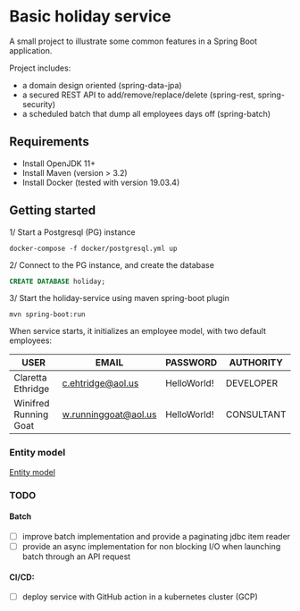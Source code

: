 # Basic holiday service
A small project to illustrate some common features in a Spring Boot application.

Project includes:
- a domain design oriented (spring-data-jpa)
- a secured REST API to add/remove/replace/delete (spring-rest, spring-security)
- a scheduled batch that dump all employees days off (spring-batch)

## Requirements
- Install OpenJDK 11+
- Install Maven (version > 3.2)
- Install Docker (tested with version 19.03.4)

## Getting started
1/ Start a Postgresql (PG) instance
```shell
docker-compose -f docker/postgresql.yml up
```

2/ Connect to the PG instance, and create the database
```sql
CREATE DATABASE holiday;
```

3/ Start the holiday-service using maven spring-boot plugin
```shell
mvn spring-boot:run
```

When service starts, it initializes an employee model, with two default employees:

| USER                  | EMAIL                | PASSWORD    | AUTHORITY  |
|-----------------------|----------------------|-------------|------------|
| Claretta Ethridge     | c.ehtridge@aol.us    | HelloWorld! | DEVELOPER  |
| Winifred Running Goat | w.runninggoat@aol.us | HelloWorld! | CONSULTANT |

### Entity model
[Entity model](docs/model.png)


### TODO
#### Batch
- [ ] improve batch implementation and provide a paginating jdbc item reader
- [ ] provide an async implementation for non blocking I/O when launching batch through an API request

#### CI/CD:
- [ ] deploy service with GitHub action in a kubernetes cluster (GCP)
